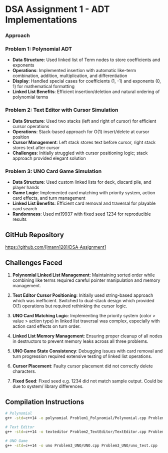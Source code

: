# DSA Assignment 1 - ADT Implementations

### Approach

### Problem 1: Polynomial ADT
- **Data Structure**: Used linked list of Term nodes to store coefficients and exponents
- **Operations**: Implemented insertion with automatic like-term combination, addition, multiplication, and differentiation
- **Display**: Handled special cases for coefficients (1, -1) and exponents (0, 1) for mathematical formatting
- **Linked List Benefits**: Efficient insertion/deletion and natural ordering of polynomial terms

### Problem 2: Text Editor with Cursor Simulation  
- **Data Structure**: Used two stacks (left and right of cursor) for efficient cursor operations
- **Operations**: Stack-based approach for O(1) insert/delete at cursor position
- **Cursor Management**: Left stack stores text before cursor, right stack stores text after cursor
- **Challenges**: Initially struggled with cursor positioning logic; stack approach provided elegant solution

### Problem 3: UNO Card Game Simulation
- **Data Structure**: Used custom linked lists for deck, discard pile, and player hands
- **Game Logic**: Implemented card matching with priority system, action card effects, and turn management
- **Linked List Benefits**: Efficient card removal and traversal for playable card search
- **Randomness**: Used mt19937 with fixed seed 1234 for reproducible results

## GitHub Repository
https://github.com/[imann128]/DSA-Assignment1

## Challenges Faced

1. **Polynomial Linked List Management**: Maintaining sorted order while combining like terms required careful pointer manipulation and memory management.

2. **Text Editor Cursor Positioning**: Initially used string-based approach which was inefficient. Switched to dual-stack design which provided O(1) operations but required rethinking the cursor logic.

3. **UNO Card Matching Logic**: Implementing the priority system (color > value > action type) in linked list traversal was complex, especially with action card effects on turn order.

4. **Linked List Memory Management**: Ensuring proper cleanup of all nodes in destructors to prevent memory leaks across all three problems.

5. **UNO Game State Consistency**: Debugging issues with card removal and turn progression required extensive testing of linked list operations.

6. **Cursor Placement**: Faulty cursor placement did not correctly delete characters.

7. **Fixed Seed**: Fixed seed e.g. 1234 did not match sample output. Could be due to system/ library differences.

## Compilation Instructions

```bash
# Polynomial
g++ -std=c++14 -o polynomial Problem1_Polynomial/Polynomial.cpp Problem1_Polynomial/test_main.cpp

# Text Editor  
g++ -std=c++14 -o texteditor Problem2_TextEditor/TextEditor.cpp Problem2_TextEditor/test_texteditor.cpp

# UNO Game
g++ -std=c++14 -o uno Problem3_UNO/UNO.cpp Problem3_UNO/uno_test.cpp